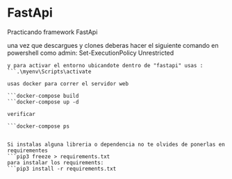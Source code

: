 # FastApi
Practicando framework FastApi 

una vez que descargues y clones deberas hacer el siguiente comando en powershell como admin: 
Set-ExecutionPolicy Unrestricted
```Set-ExecutionPolicy Unrestricted
y para activar el entorno ubicandote dentro de "fastapi" usas :
```.\myenv\Scripts\activate

usas docker para correr el servidor web

```docker-compose build
```docker-compose up -d

verificar

```docker-compose ps


Si instalas alguna libreria o dependencia no te olvides de ponerlas en requirementes 
```pip3 freeze > requirements.txt
para instalar los requirements:
```pip3 install -r requirements.txt
